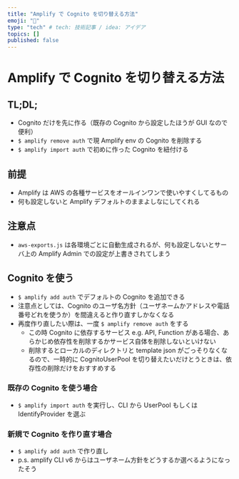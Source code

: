 ```yaml
---
title: "Amplify で Cognito を切り替える方法"
emoji: "📘"
type: "tech" # tech: 技術記事 / idea: アイデア
topics: []
published: false
---
```


# Amplify で Cognito を切り替える方法

## TL;DL;

- Cognito だけを先に作る（既存の Cognito から設定したほうが GUI なので便利）
- `$ amplify remove auth` で現 Amplify env の Cognito を削除する
- `$ amplify import auth` で初めに作った Cognito を紐付ける

## 前提

- Amplify は AWS の各種サービスをオールインワンで使いやすくしてるもの
- 何も設定しないと Amplify デフォルトのままよしなにしてくれる

## 注意点

- `aws-exports.js` は各環境ごとに自動生成されるが、何も設定しないとサーバ上の Amplify Admin での設定が上書きされてしまう

## Cognito を使う

- `$ amplify add auth` でデフォルトの Cognito を追加できる
- 注意点としては、Cognito のユーザ名方針（ユーザネームかアドレスや電話番号どれを使うか）を間違えると作り直すしかなくなる
- 再度作り直したい際は、一度 `$ amplify remove auth` をする
  - この時 Cognito に依存するサービス e.g. API, Function がある場合、あらかじめ依存性を削除するかサービス自体を削除しないといけない
  - 削除するとローカルのディレクトリと template json がごっそりなくなるので、一時的に CognitoUserPool を切り替えたいだけとうときは、依存性の削除だけをおすすめする

### 既存の Cognito を使う場合

- `$ amplify import auth` を実行し、CLI から UserPool もしくは IdentifyProvider を選ぶ

### 新規で Cognito を作り直す場合

- `$ amplify add auth` で作り直し
- p.s. amplify CLI v6 からはユーザネーム方針をどうするか選べるようになったそう

